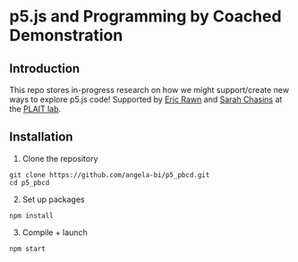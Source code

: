 # p5.js and Programming by Coached Demonstration

## Introduction

This repo stores in-progress research on how we might support/create new ways to explore p5.js code! Supported by [Eric Rawn](https://www.ericrawn.media/) and [Sarah Chasins](https://schasins.com/) at the [PLAIT lab](https://plait-lab.org/). 

## Installation
1. Clone the repository
```
git clone https://github.com/angela-bi/p5_pbcd.git
cd p5_pbcd
```
2. Set up packages
```
npm install
```
3. Compile + launch
```
npm start
```